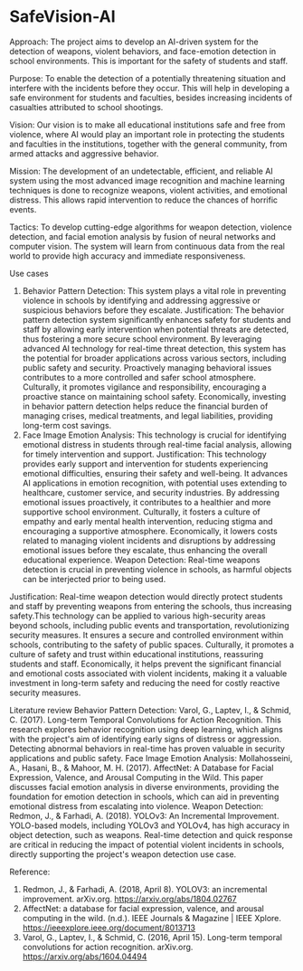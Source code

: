 # SafeVision-AI

Approach: The project aims to develop an AI-driven system for the detection of weapons, violent behaviors, and face-emotion detection in school environments. This is important for the safety of students and staff. 
 
Purpose: To enable the detection of a potentially threatening situation and interfere with the incidents before they occur. This will help in developing a safe environment for students and faculties, besides increasing incidents of casualties attributed to school shootings. 
 
Vision: Our vision is to make all educational institutions safe and free from violence, where AI would play an important role in protecting the students and faculties in the institutions, together with the general community, from armed attacks and aggressive behavior. 
 
Mission: The development of an undetectable, efficient, and reliable AI system using the most advanced image recognition and machine learning techniques is done to recognize weapons, violent activities, and emotional distress. This allows rapid intervention to reduce the chances of horrific events. 
 
Tactics: To develop cutting-edge algorithms for weapon detection, violence detection, and facial emotion analysis by fusion of neural networks and computer vision. The system will learn from continuous data from the real world to provide high accuracy and immediate responsiveness. 
 
 
 
 
 
 
 
 
  Use cases 
1.	Behavior Pattern Detection: This system plays a vital role in preventing violence in schools by identifying and addressing aggressive or suspicious behaviors before they escalate. 
Justification: The behavior pattern detection system significantly enhances safety for students and staff by allowing early intervention when potential threats are detected, thus fostering a more secure school environment. By leveraging advanced AI technology for real-time threat detection, this system has the potential for broader applications across various sectors, including public safety and security. Proactively managing behavioral issues contributes to a more controlled and safer school atmosphere. Culturally, it promotes vigilance and responsibility, encouraging a proactive stance on maintaining school safety. Economically, investing in behavior pattern detection helps reduce the financial burden of managing crises, medical treatments, and legal liabilities, providing long-term cost savings. 
2.	Face Image Emotion Analysis: This technology is crucial for identifying emotional distress in students through real-time facial analysis, allowing for timely intervention and support. 
Justification: This technology provides early support and intervention for students experiencing emotional difficulties, ensuring their safety and well-being. It advances AI applications in emotion recognition, with potential uses extending to healthcare, customer service, and security industries. By addressing emotional issues proactively, it contributes to a healthier and more supportive school environment. Culturally, it fosters a culture of empathy and early mental health intervention, reducing stigma and encouraging a supportive atmosphere. Economically, it lowers costs related to managing violent incidents and disruptions by addressing emotional issues before they escalate, thus enhancing the overall educational experience. 
Weapon Detection: Real-time weapons detection is crucial in preventing violence in schools, as harmful objects can be interjected prior to being used. 
 
Justification: Real-time weapon detection would directly protect students and staff by preventing weapons from entering the schools, thus increasing safety.This technology can be applied to various high-security areas beyond schools, including public events and transportation, revolutionizing security measures. It ensures a secure and controlled environment within schools, contributing to the safety of public spaces. Culturally, it promotes a culture of safety and trust within educational institutions, reassuring students and staff. Economically, it helps prevent the significant financial and emotional costs associated with violent incidents, making it a valuable investment in long-term safety and reducing the need for costly reactive security measures. 
     
Literature review 
Behavior Pattern Detection: Varol, G., Laptev, I., & Schmid, C. (2017). Long-term Temporal Convolutions for Action Recognition. This research explores behavior recognition using deep learning, which aligns with the project's aim of identifying early signs of distress or aggression. Detecting abnormal behaviors in real-time has proven valuable in security applications and public safety. 
Face Image Emotion Analysis: Mollahosseini, A., Hasani, B., & Mahoor, M. H. (2017). AffectNet: A Database for Facial Expression, Valence, and Arousal Computing in the Wild. This paper discusses facial emotion analysis in diverse environments, providing the foundation for emotion detection in schools, which can aid in preventing emotional distress from escalating into violence. 
Weapon Detection: Redmon, J., & Farhadi, A. (2018). YOLOv3: An Incremental Improvement. YOLO-based models, including YOLOv3 and YOLOv4, has high accuracy in object detection, such as weapons. Real-time detection and quick response are critical in reducing the impact of potential violent incidents in schools, directly supporting the project's weapon detection use case. 
 
 
 
 
  Reference: 
1)	Redmon, J., & Farhadi, A. (2018, April 8). YOLOV3: an incremental improvement. arXiv.org. https://arxiv.org/abs/1804.02767 
2)	AffectNet: a database for facial expression, valence, and arousal computing in the wild. (n.d.). IEEE Journals & Magazine | IEEE Xplore. https://ieeexplore.ieee.org/document/8013713 
3)	Varol, G., Laptev, I., & Schmid, C. (2016, April 15). Long-term temporal convolutions for action recognition. arXiv.org. https://arxiv.org/abs/1604.04494 
 
